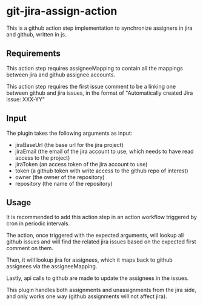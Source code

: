 # git-jira-assign-action

This is a github action step implementation to synchronize assigners in jira and github, written in js.

## Requirements

This action step requires assigneeMapping to contain all the mappings between jira and github assignee accounts.

This action step requires the first issue comment to be a linking one between github and jira issues, 
in the format of "Automatically created Jira issue: XXX-YY"

## Input

The plugin takes the following arguments as input:
- jiraBaseUrl (the base url for the jira project)
- jiraEmail (the email of the jira account to use, which needs to have read access to the project)
- jiraToken (an access token of the jira account to use)
- token (a github token with write access to the github repo of interest)
- owner (the owner of the repository)
- repository (the name of the repository)

## Usage

It is recommended to add this action step in an action workflow triggered by cron in periodic intervals.

The action, once triggered with the expected arguments, will lookup all github issues and will find the related
jira issues based on the expected first comment on them. 

Then, it will lookup jira for assignees, which it maps back to
github assignees via the assigneeMapping. 

Lastly, api calls to github are made to update the assignees in the issues.

This plugin handles both assignments and unassignments from the jira side, and only works one way (github assignments will not affect jira).
